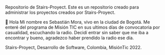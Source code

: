 Repositorio de Stairs-Proyect.
Este es un repositorio creado para administrar los proyectos creados por Stairs-Proyect.

👋 Hola Mi nombre es Sebastián Mora, vivo en la ciudad de Bogotá. Me enteré del programa de Misión TIC en sus ultimos días de convocatoria por casualidad, escuchando la radio. Decidí entrar sin saber que me iba a encontrar y bueno, agradezco haber prendido la radio ese día.

Stairs-Proyect, Desarrollo de Software, Colombia, MisiónTic 2022.
